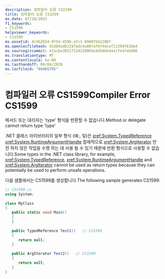 ```yaml
---
description: 컴파일러 오류 CS1599
title: 컴파일러 오류 CS1599
ms.date: 07/20/2015
f1_keywords:
- CS1599
helpviewer_keywords:
- CS1599
ms.assetid: 4cdb282d-0f5d-459b-afc1-8980fbb22067
ms.openlocfilehash: 91db9adb2197adc9a807af6f4dcef21399f816b4
ms.sourcegitcommit: e7acba36517134238065e4d50bb4a1cfe47ebd06
ms.translationtype: MT
ms.contentlocale: ko-KR
ms.lasthandoff: 09/04/2020
ms.locfileid: "89465795"
---
```

# <a name="compiler-error-cs1599"></a><span data-ttu-id="d29db-103">컴파일러 오류 CS1599</span><span class="sxs-lookup"><span data-stu-id="d29db-103">Compiler Error CS1599</span></span>
<span data-ttu-id="d29db-104">메서드 또는 대리자는 'type' 형식을 반환할 수 없습니다.</span><span class="sxs-lookup"><span data-stu-id="d29db-104">Method or delegate cannot return type 'type'</span></span>  
  
 <span data-ttu-id="d29db-105">.NET 클래스 라이브러리의 일부 형식 (예:, 및)은 <xref:System.TypedReference> <xref:System.RuntimeArgumentHandle> 잠재적으로 <xref:System.ArgIterator> 안전 하지 않은 작업을 수행 하는 데 사용 될 수 있기 때문에 반환 형식으로 사용할 수 없습니다.</span><span class="sxs-lookup"><span data-stu-id="d29db-105">Some types in the .NET class library, for example, <xref:System.TypedReference>, <xref:System.RuntimeArgumentHandle> and <xref:System.ArgIterator> cannot be used as return types because they can potentially be used to perform unsafe operations.</span></span>  
  
 <span data-ttu-id="d29db-106">다음 샘플에서는 CS1599를 생성합니다.</span><span class="sxs-lookup"><span data-stu-id="d29db-106">The following sample generates CS1599:</span></span>  
  
```csharp  
// CS1599.cs  
using System;  
  
class MyClass  
{  
   public static void Main()  
   {  
   }  
  
   public TypedReference Test1()   // CS1599  
   {  
      return null;  
   }  
  
   public ArgIterator Test2()   // CS1599  
   {  
      return null;  
   }  
}  
```
